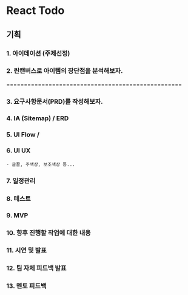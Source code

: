 # React Todo

## 기획

### 1. 아이데이션 (주제선정)

### 2. 린캔버스로 아이템의 장단점을 분석해보자.

==================================================

### 3. 요구사항문서(PRD)를 작성해보자.

### 4. IA (Sitemap) / ERD

### 5. UI Flow /

### 6. UI UX

    - 글꼴, 주색상, 보조색상 등...

### 7. 일정관리

### 8. 테스트

### 9. MVP

### 10. 향후 진행할 작업에 대한 내용

### 11. 시연 및 발표

### 12. 팀 자체 피드백 발표

### 13. 멘토 피드백
